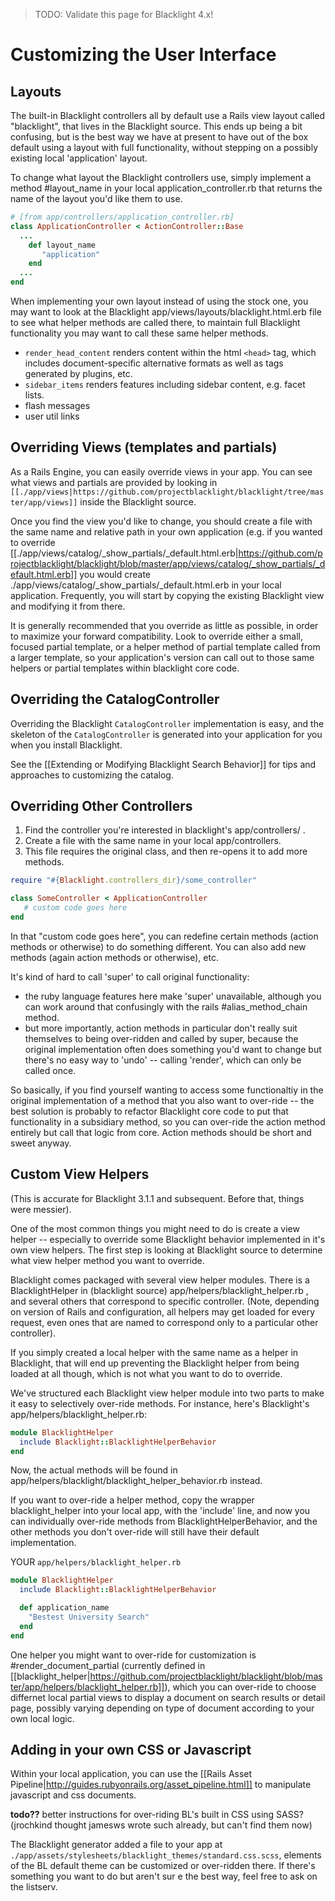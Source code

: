 > TODO: Validate this page for Blacklight 4.x!

# Customizing the User Interface
## Layouts 

The built-in Blacklight controllers all by default use a Rails view layout called "blacklight", that lives in the Blacklight source. This ends up being a bit confusing, but is the best way we have at present to have out of the box default using a layout with full functionality, without stepping on a possibly existing local 'application' layout. 

To change what layout the Blacklight controllers use, simply implement a method #layout_name in your local application_controller.rb that returns the name of the layout you'd like them to use. 

```ruby
# [from app/controllers/application_controller.rb]
class ApplicationController < ActionController::Base
  ...
    def layout_name
       "application"
    end
  ...
end
```

When implementing your own layout instead of using the stock one, you may want to look at the Blacklight app/views/layouts/blacklight.html.erb file to see what helper methods are called there, to maintain full Blacklight functionality you may want to call these same helper methods. 

* `render_head_content` renders content within the
  html `<head>` tag, which includes document-specific alternative
formats as well as tags generated by plugins, etc.
* `sidebar_items` renders features including sidebar content, e.g. facet
  lists.
* flash messages
* user util links

## Overriding Views (templates and partials)
As a Rails Engine, you can easily override views in your app. You can see what views and partials are provided by looking in `[[./app/views|https://github.com/projectblacklight/blacklight/tree/master/app/views]]` inside the Blacklight source.

Once you find the view you'd like to change, you should create a file with the same name and relative path in your own application (e.g. if you wanted to override [[./app/views/catalog/_show_partials/_default.html.erb|https://github.com/projectblacklight/blacklight/blob/master/app/views/catalog/_show_partials/_default.html.erb]] you would create ./app/views/catalog/_show_partials/_default.html.erb in your local application. Frequently, you will start by copying the existing Blacklight view and modifying it from there.

It is generally recommended that you override as little as possible, in order to maximize your forward compatibility. Look to override either a small, focused partial template, or a helper method of partial template called from a larger template, so your application's version can call out to those same helpers or partial templates within blacklight core code. 

## Overriding the CatalogController
Overriding the Blacklight `CatalogController` implementation is easy, and the skeleton of the `CatalogController` is generated into your application for you when you install Blacklight. 

See the [[Extending or Modifying Blacklight Search Behavior]] for tips and approaches to customizing the catalog.

## Overriding Other Controllers

1. Find the controller you're interested in blacklight's app/controllers/  . 
2. Create a file with the same name in your local app/controllers. 
3. This file requires the original class, and then re-opens it to add more methods.
 
```ruby
require "#{Blacklight.controllers_dir}/some_controller"

class SomeController < ApplicationController
   # custom code goes here
end
```

In that "custom code goes here", you can redefine certain methods (action methods or otherwise) to do something different.  You can also add new methods (again action methods or otherwise), etc. 

It's kind of hard to call 'super' to call original functionality: 

* the ruby language features here make 'super' unavailable, although you can work around that confusingly with the rails #alias_method_chain method. 
* but more importantly, action methods in particular don't really suit themselves to being over-ridden and called by super, because the original implementation often does something you'd want to change but there's no easy way to 'undo' -- calling 'render', which can only be called once. 

So basically, if you find yourself wanting to access some functionaltiy in the original implementation of a method that you also want to over-ride -- the best solution is probably to refactor Blacklight core code to put that functionality in a subsidiary method, so you can over-ride the action method entirely but call that logic from core.  Action methods should be short and sweet anyway. 


## Custom View Helpers

(This is accurate for Blacklight 3.1.1 and subsequent. Before that, things were messier). 

One of the most common things you might need to do is create a view helper -- especially to override some Blacklight behavior implemented in it's own view helpers. The first step is looking at Blacklight source to determine what view helper method you want to override. 

Blacklight comes packaged with several view helper modules. There is a BlacklightHelper in (blacklight source) app/helpers/blacklight_helper.rb , and several others that correspond to specific controller. (Note, depending on version of Rails and configuration, all helpers may get loaded for every request, even ones that are named to correspond only to a particular other controller). 

If you simply created a local helper with the same name as a helper in Blacklight, that will end up preventing the Blacklight helper from being loaded at all though, which is not what you want to do to override. 

We've structured each Blacklight view helper module into two parts to make it easy to selectively over-ride methods. For instance, here's Blacklight's app/helpers/blacklight_helper.rb:

```ruby
module BlacklightHelper
  include Blacklight::BlacklightHelperBehavior
end
```

Now, the actual methods will be found in app/helpers/blacklight/blacklight_helper_behavior.rb instead. 

If you want to over-ride a helper method, copy the wrapper blacklight_helper into your local app, with the 'include' line, and now you can individually over-ride methods from BlacklightHelperBehavior, and the other methods you don't over-ride will still have their default implementation. 

YOUR `app/helpers/blacklight_helper.rb`

```ruby
module BlacklightHelper
  include Blacklight::BlacklightHelperBehavior

  def application_name
    "Bestest University Search"
  end
end
```

One helper you might want to over-ride for customization is #render_document_partial (currently defined in [[blacklight_helper|https://github.com/projectblacklight/blacklight/blob/master/app/helpers/blacklight_helper.rb]]), which you can over-ride to choose differnet local partial views to display a document on search results or detail page, possibly varying depending on type of document according to your own local logic. 

## Adding in your own CSS or Javascript

Within your local application, you can use the [[Rails Asset Pipeline|http://guides.rubyonrails.org/asset_pipeline.html]] to manipulate javascript and css documents.

**todo??** better instructions for over-riding BL's built in CSS using SASS? (jrochkind thought jamesws wrote such already, but can't find them now)

The Blacklight generator added a file to your app at `./app/assets/stylesheets/blacklight_themes/standard.css.scss`, elements of the BL default theme can be customized or over-ridden there. If there's something you want to do but aren't sur e the best way, feel free to ask on the listserv. 